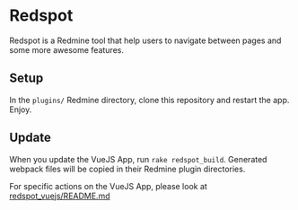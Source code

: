 
# Redspot

Redspot is a Redmine tool that help users to navigate between pages and
some more awesome features.

## Setup

In the `plugins/` Redmine directory, clone this repository and restart the app.
Enjoy.


## Update

When you update the VueJS App, run `rake redspot_build`.
Generated webpack files will be copied in their Redmine plugin directories.

For specific actions on the VueJS App, please look at [redspot_vuejs/README.md](redspot_vuejs/README.md)

